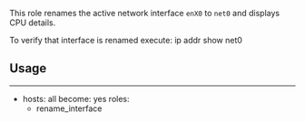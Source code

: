 This role renames the active network interface `enX0` to `net0` and displays CPU details.

To verify that interface is renamed execute:
ip addr show net0

## Usage
---
- hosts: all
  become: yes
  roles:
    - rename_interface
